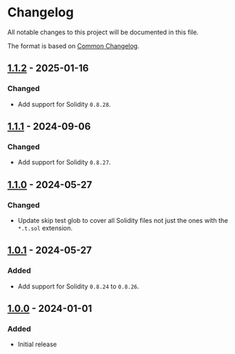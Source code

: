 # Changelog

All notable changes to this project will be documented in this file.

The format is based on [Common Changelog](https://common-changelog.org).

[1.1.2]: https://github.com/PaulRBerg/foundry-multibuild/releases/tag/v1.1.2
[1.1.1]: https://github.com/PaulRBerg/foundry-multibuild/releases/tag/v1.1.1
[1.1.0]: https://github.com/PaulRBerg/foundry-multibuild/releases/tag/v1.1.0
[1.0.1]: https://github.com/PaulRBerg/foundry-multibuild/releases/tag/v1.0.1
[1.0.0]: https://github.com/PaulRBerg/foundry-multibuild/releases/tag/v1.0.0

## [1.1.2] - 2025-01-16

### Changed

- Add support for Solidity `0.8.28`.

## [1.1.1] - 2024-09-06

### Changed

- Add support for Solidity `0.8.27`.

## [1.1.0] - 2024-05-27

### Changed

- Update skip test glob to cover all Solidity files not just the ones with the `*.t.sol` extension.

## [1.0.1] - 2024-05-27

### Added

- Add support for Solidity `0.8.24` to `0.8.26`.

## [1.0.0] - 2024-01-01

### Added

- Initial release
